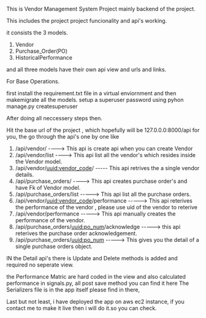 This is Vendor Management System Project mainly backend of the project.

This includes the project project funcionality and api's working.

it consists the 3 models.
1. Vendor
2. Purchase_Order(PO)
3. HistoricalPerformance

and all three models have their own api view and urls and links.

For Base Operations.

first install the requirement.txt file in a virtual enviornment and then makemigrate all the models.
setup a superuser password using pyhon manage.py createsuperuser

After doing all neccessery steps then.

Hit the base url of the project , which hopefully will be 127.0.0.0:8000/api for you, the go through the api's one by one like 
1. /api/vendor/ ----> This api is create api when you can create Vendor
2. /api/vendor/list ----> This api list all the vendor's which resides inside the Vendor model.
3. /api/vendor/<uuid:vendor_code>/ ----- This api retrives the a single vendor details.
4. /api/purchase_orders/ ----> This api creates purchase order's and have Fk of Vendor model.
5. /api/purchase_orders/list -----> This api list all the purchase orders.
6. /api/vendor/<uuid:vendor_code>/performance -----> This api reterives the performance of the vendor , please use uid of the vendor to reterive
7. /api/vendor/performance -----> This api manually creates the performance of the vendor.
8. /api/purchase_orders/<uuid:po_num>/acknowledge -----> this api reterives the purchase order acknowledgement.
9. /api/purchase_orders/<uuid:po_num> -----> This gives you the detail of a single purchase orders object.


IN the Detail api's there is Update and Delete methods is added and required no seperate view.

the Performance Matric are hard coded in the view and also calculated performance in signals.py, all post save method you can find it here 
The Serializers file is in the app itself please find in there, 

Last but not least, i have deployed the app on aws ec2 instance, if you contact me to make it live then i will do it.so you can check.




